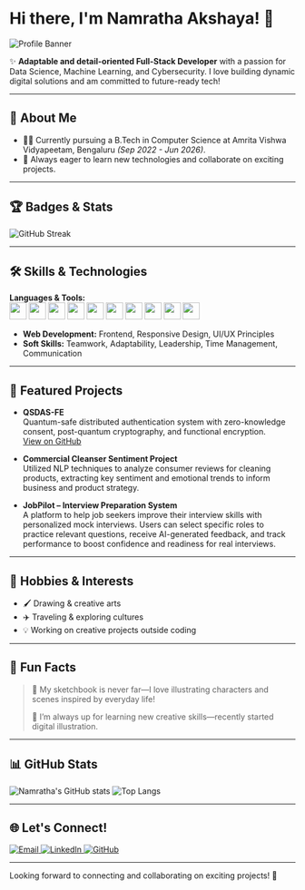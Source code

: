 # Hi there, I'm Namratha Akshaya! 👋

![Profile Banner](https://raw.githubusercontent.com/namratha2731/namratha2731/main/banner.png) <!-- Add your profile banner image URL here -->

✨ **Adaptable and detail-oriented Full-Stack Developer** with a passion for Data Science, Machine Learning, and Cybersecurity. I love building dynamic digital solutions and am committed to future-ready tech!

---

## 🚀 About Me

- 👩‍💻 Currently pursuing a B.Tech in Computer Science at Amrita Vishwa Vidyapeetam, Bengaluru _(Sep 2022 - Jun 2026)_.
- 🌟 Always eager to learn new technologies and collaborate on exciting projects.

---

## 🏆 Badges & Stats

<!-- Example badges, updated to remove unwanted ones -->
![GitHub Streak](https://streak-stats.demolab.com/?user=namratha2731)

---

## 🛠️ Skills & Technologies

**Languages & Tools:**  
<img src="https://cdn.jsdelivr.net/gh/devicons/devicon/icons/python/python-original.svg" width="30"/> <img src="https://cdn.jsdelivr.net/gh/devicons/devicon/icons/cplusplus/cplusplus-original.svg" width="30"/> <img src="https://cdn.jsdelivr.net/gh/devicons/devicon/icons/java/java-original.svg" width="30"/> <img src="https://cdn.jsdelivr.net/gh/devicons/devicon/icons/html5/html5-original.svg" width="30"/> <img src="https://cdn.jsdelivr.net/gh/devicons/devicon/icons/css3/css3-original.svg" width="30"/> <img src="https://cdn.jsdelivr.net/gh/devicons/devicon/icons/r/r-original.svg" width="30"/>
<img src="https://cdn.jsdelivr.net/gh/devicons/devicon/icons/figma/figma-original.svg" width="30"/> <img src="https://cdn.jsdelivr.net/gh/devicons/devicon/icons/nodejs/nodejs-original.svg" width="30"/> <img src="https://cdn.jsdelivr.net/gh/devicons/devicon/icons/tailwindcss/tailwindcss-plain.svg" width="30"/> <img src="https://cdn.jsdelivr.net/gh/devicons/devicon/icons/react/react-original.svg" width="30"/>

- **Web Development:** Frontend, Responsive Design, UI/UX Principles  
- **Soft Skills:** Teamwork, Adaptability, Leadership, Time Management, Communication

---

## 🌟 Featured Projects

- **QSDAS-FE**  
  Quantum-safe distributed authentication system with zero-knowledge consent, post-quantum cryptography, and functional encryption.  
  [View on GitHub](https://github.com/code-for-harisubramanian-books/qsdas_fe)

- **Commercial Cleanser Sentiment Project**  
  Utilized NLP techniques to analyze consumer reviews for cleaning products, extracting key sentiment and emotional trends to inform business and product strategy.

- **JobPilot – Interview Preparation System**  
  A platform to help job seekers improve their interview skills with personalized mock interviews. Users can select specific roles to practice relevant questions, receive AI-generated feedback, and track performance to boost confidence and readiness for real interviews.

---

## 🎨 Hobbies & Interests

- 🖌️ Drawing & creative arts  
- ✈️ Traveling & exploring cultures  
- 💡 Working on creative projects outside coding

---

## 🤩 Fun Facts

> 🎨 My sketchbook is never far—I love illustrating characters and scenes inspired by everyday life!  
>  
> 🎵 I’m always up for learning new creative skills—recently started digital illustration.

---

## 📊 GitHub Stats

![Namratha's GitHub stats](https://github-readme-stats.vercel.app/api?username=namratha2731&show_icons=true&theme=tokyonight)
![Top Langs](https://github-readme-stats.vercel.app/api/top-langs/?username=namratha2731&layout=compact)

---

## 🌐 Let's Connect!

<p>
  <a href="mailto:namrathaakshaya31@gmail.com">
    <img src="https://img.shields.io/badge/Email-D14836?style=flat&logo=gmail&logoColor=white" alt="Email"/>
  </a>
  <a href="https://www.linkedin.com/in/namratha-akshaya-090817274">
    <img src="https://img.shields.io/badge/LinkedIn-blue?style=flat&logo=linkedin&logoColor=white" alt="LinkedIn"/>
  </a>
  <a href="https://github.com/namratha2731">
    <img src="https://img.shields.io/badge/GitHub-333?style=flat&logo=github&logoColor=white" alt="GitHub"/>
  </a>
</p>

---

Looking forward to connecting and collaborating on exciting projects! 🚀
